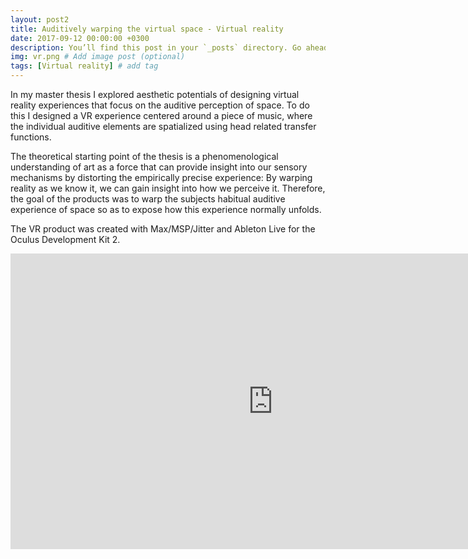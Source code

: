 ```yaml
---
layout: post2
title: Auditively warping the virtual space - Virtual reality
date: 2017-09-12 00:00:00 +0300
description: You’ll find this post in your `_posts` directory. Go ahead and edit it and re-build the site to see your changes. # Add post description (optional)
img: vr.png # Add image post (optional)
tags: [Virtual reality] # add tag
---
```


In my master thesis I explored aesthetic potentials of designing virtual reality experiences that focus on the auditive perception of space. To do this I designed a VR experience centered around a piece of music, where the individual auditive elements are spatialized using head related transfer functions. 

The theoretical starting point of the thesis is a phenomenological understanding of art as a force that can provide insight into our sensory mechanisms by distorting the empirically precise experience: By warping reality as we know it, we can gain insight into how we perceive it. Therefore, the goal of the products was to warp the subjects habitual auditive experience of space so as to expose how this experience normally unfolds.

The VR product was created with Max/MSP/Jitter and Ableton Live for the Oculus Development Kit 2.


<iframe src="https://player.vimeo.com/video/255625696" width="840" height="472.5" frameborder="0" webkitallowfullscreen mozallowfullscreen allowfullscreen></iframe>


